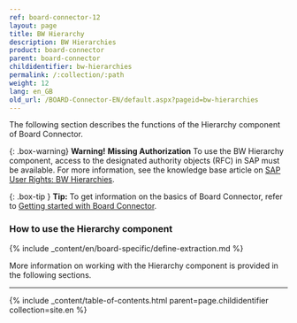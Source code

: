 ```yaml
---
ref: board-connector-12
layout: page
title: BW Hierarchy
description: BW Hierarchies
product: board-connector
parent: board-connector
childidentifier: bw-hierarchies
permalink: /:collection/:path
weight: 12
lang: en_GB
old_url: /BOARD-Connector-EN/default.aspx?pageid=bw-hierarchies
---
```

The following section describes the functions of the Hierarchy component of Board Connector. <br>

{: .box-warning}
**Warning!** **Missing Authorization**
To use the BW Hierarchy component, access to the designated authority objects (RFC) in SAP must be available.
For more information, see the knowledge base article on [SAP User Rights: BW Hierarchies](https://kb.theobald-software.com/sap/authority-objects-sap-user-rights#bw-hierarchies).

{: .box-tip }
**Tip:** To get information on the basics of Board Connector, refer to [Getting started with Board Connector](./getting-started). <br>

### How to use the Hierarchy component
{% include _content/en/board-specific/define-extraction.md %}

More information on working with the Hierarchy component is provided in the following sections.

---

{% include _content/table-of-contents.html parent=page.childidentifier collection=site.en %}
